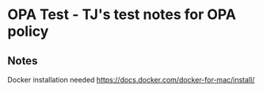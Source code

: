 # OPA Test - TJ's test notes for OPA policy

## Notes

Docker installation needed
https://docs.docker.com/docker-for-mac/install/
